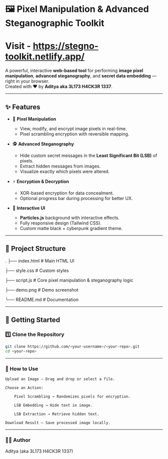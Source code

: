 # 🖼️ Pixel Manipulation & Advanced Steganographic Toolkit

# Visit -  https://stegno-toolkit.netlify.app/

A powerful, interactive **web-based tool** for performing **image pixel manipulation**, **advanced steganography**, and **secret data embedding** — right in your browser.  
Created with ❤️ by **Aditya aka 3L173 H4CK3R 1337**.

---

## ✨ Features

- 🎨 **Pixel Manipulation**
  - View, modify, and encrypt image pixels in real-time.
  - Pixel scrambling encryption with reversible mapping.
  
- 🕵️ **Advanced Steganography**
  - Hide custom secret messages in the **Least Significant Bit (LSB)** of pixels.
  - Extract hidden messages from images.
  - Visualize exactly which pixels were altered.

- ⚡ **Encryption & Decryption**
  - XOR-based encryption for data concealment.
  - Optional progress bar during processing for better UX.

- 🌌 **Interactive UI**
  - **Particles.js** background with interactive effects.
  - Fully responsive design (Tailwind CSS).
  - Custom matte black + cyberpunk gradient theme.

---

## 📂 Project Structure

.
├── index.html # Main HTML UI

├── style.css # Custom styles

├── script.js # Core pixel manipulation & steganography logic

├── demo.png # Demo screenshot

└── README.md # Documentation

---

## 🚀 Getting Started

### 1️⃣ Clone the Repository
```bash
git clone https://github.com/<your-username>/<your-repo>.git
cd <your-repo>
```

---

### 🎯 How to Use

    Upload an Image – Drag and drop or select a file.

    Choose an Action:

        Pixel Scrambling → Randomizes pixels for encryption.

        LSB Embedding → Hide text in image.

        LSB Extraction → Retrieve hidden text.

    Download Result – Save processed image locally.

---

### 👨‍💻 Author

Aditya (aka 3L173 H4CK3R 1337)

